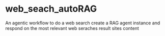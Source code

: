 # web_seach_autoRAG
An agentic workflow to do a web search create a RAG agent instance and respond on the most relevant web seraches result sites content 
